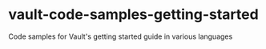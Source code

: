 # vault-code-samples-getting-started
Code samples for Vault's getting started guide in various languages
